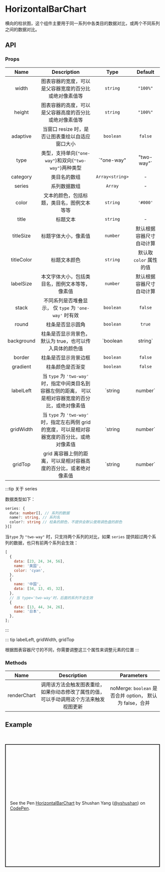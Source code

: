 # HorizontalBarChart

横向的柱状图，这个组件主要用于同一系列中各类目的数据对比，或两个不同系列之间的数据对比。

## API

### Props

|    Name    |                                              Description                                               |          Type           |         Default          |
| :--------: | :----------------------------------------------------------------------------------------------------: | :---------------------: | :----------------------: |
|   width    |                         图表容器的宽度，可以是父容器宽度的百分比或绝对像素值等                         |        `string`         |         `"100%"`         |
|   height   |                         图表容器的高度，可以是父容器高度的百分比或绝对像素值等                         |        `string`         |         `"100%"`         |
|  adaptive  |                            当窗口 resize 时，是否让图表重绘以自适应窗口大小                            |        `boolean`        |         `false`          |
|    type    |                         类型，支持单向(`"one-way"`)和双向(`"two-way"`)两种类型                         | `"one-way" | "two-way"` |       `"one-way"`        |
|  category  |                                              类目名的数组                                              |     `Array<string>`     |            -             |
|   series   |                                              系列数据数组                                              |         `Array`         |            -             |
|   color    |                               文本的颜色，包括标题，类目名，图例文本等等                               |        `string`         |         `'#000'`         |
|   title    |                                                标题文本                                                |        `string`         |            -             |
| titleSize  |                                          标题字体大小，像素值                                          |        `number`         | 默认根据容器尺寸自动计算 |
| titleColor |                                              标题文本颜色                                              |        `string`         | 默认取 `color` 属性的值  |
| labelSize  |                             本文字体大小，包括类目名，图例文本等等，像素值                             |        `number`         | 默认根据容器尺寸自动计算 |
|   stack    |                         不同系列是否堆叠显示， 仅 `type` 为 `'one-way'` 时有效                         |        `boolean`        |         `false`          |
|   round    |                                            柱条是否显示圆角                                            |        `boolean`        |          `true`          |
| background |                        柱条是否显示背景色，默认为 true，也可以传入具体的颜色值                         |   `boolean | string`    |          `true`          |
|   border   |                                          柱条是否显示背景边框                                          |        `boolean`        |         `false`          |
|  gradient  |                                            柱条颜色是否渐变                                            |        `boolean`        |         `false`          |
| labelLeft  | 当 `type` 为 `'two-way'` 时，指定中间类目名到容器左侧的距离， 可以是相对容器宽度的百分比，或绝对像素值 |    `string | number`    |          `46%`           |
| gridWidth  |    当 `type` 为 `'two-way'` 时，指定左右两侧 grid 的宽度，可以是相对容器宽度的百分比，或绝对像素值     |    `string | number`    |          `37%`           |
|  gridTop   |                   grid 离容器上侧的距离，可以是相对容器高度的百分比，或者绝对像素值                    |    `string | number`    |            -             |

:::tip 关于 series

数据类型如下：

```ts
series: {
  data: number[], // 系列的数据
  name?: string, // 系列名
  color?: string // 柱条的颜色，不提供会默认使用调色盘的颜色
}[]
```

当`type` 为 `"two-way"` 时，只支持两个系列的对比，如果 `series` 提供超过两个系列的数据，也只有前两个系列会生效：

```js
[
  {
    data: [23, 24, 34, 56],
    name: '美国',
    color: 'cyan',
  },
  {
    name: '中国',
    data: [34, 13, 45, 32],
  },
  // 当 type='two-way'时，后面的系列不会生效
  {
    data: [13, 44, 34, 26],
    name: '日本',
  },
];
```

:::

::: tip labelLeft, gridWidth, gridTop

根据图表容器尺寸的不同，你需要调整这三个属性来调整元素的位置
:::

### Methods

|    Name     |                                      Description                                       |                       Parameters                        |
| :---------: | :------------------------------------------------------------------------------------: | :-----------------------------------------------------: |
| renderChart | 调用该方法会触发图表重绘，如果你动态修改了属性的值，可以手动调用这个方法来触发视图更新 | noMerge: `boolean` 是否合并 option， 默认为 false，合并 |

## Example

<div style="height:20px;"></div>
<p class="codepen" data-height="400" data-theme-id="dark" data-default-tab="js,result" data-user="yshushan" data-slug-hash="RwWMXre" data-preview="true" style="height: 400px; box-sizing: border-box; display: flex; align-items: center; justify-content: center; border: 2px solid; margin: 1em 0; padding: 1em;" data-pen-title="HorizontalBarChart">
  <span>See the Pen <a href="https://codepen.io/yshushan/pen/RwWMXre">
  HorizontalBarChart</a> by Shushan Yang (<a href="https://codepen.io/yshushan">@yshushan</a>)
  on <a href="https://codepen.io">CodePen</a>.</span>
</p>
<script async src="https://static.codepen.io/assets/embed/ei.js"></script>
